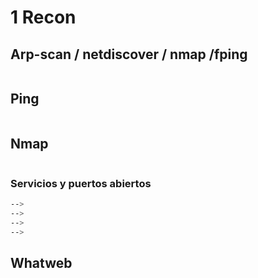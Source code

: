 # 1 Recon

## Arp-scan / netdiscover / nmap /fping

```css
```

## Ping

```css
```

## Nmap

```css
```

### Servicios y puertos abiertos

```css
-->
-->
-->
-->
```

## Whatweb

```css
```
